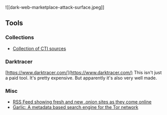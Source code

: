 ![[dark-web-marketplace-attack-surface.jpeg]]

## Tools
### Collections
* [Collection of CTI sources](https://github.com/fastfire/deepdarkCTI)

### Darktracer
[https://www.darktracer.com/](https://www.darktracer.com/) This isn't just a paid tool. It's pretty expensive. But apparently it's also very well made.

### Misc
* [RSS Feed showing fresh and new .onion sites as they come online](https://osint.party/api/rss/fresh)
* [Garlic: A metadata based search engine for the Tor network](https://osint.party/)